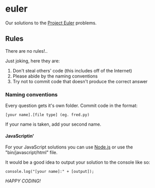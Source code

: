 # euler

Our solutions to the [Project Euler](http://projecteuler.net/ "Project Euler") problems.

## Rules

There are no rules!..

Just joking, here they are:

1. Don't steal others' code (this includes off of the Internet)
2. Please abide by the naming conventions
3. Try not to commit code that doesn't produce the correct answer

### Naming conventions
    
Every question gets it's own folder. Commit code in the format:

    [your name].[file type] (eg. fred.py)

If your name is taken, add your second name.

#### JavaScriptin'

For your JavaScript solutions you can use [Node.js](http://nodejs.org/ "Node.js") or use the "bin/javascript/html" file.

It would be a good idea to output your solution to the console like so:

	console.log("[your name]:" + [output]);
  
*HAPPY CODING!*
